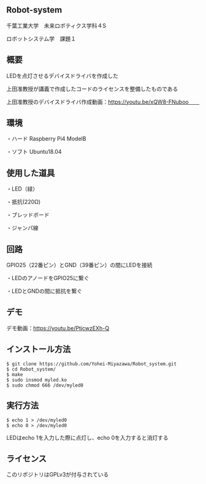 ## Robot-system
千葉工業大学　未来ロボティクス学科４S

ロボットシステム学　課題１

## 概要
LEDを点灯させるデバイスドライバを作成した

上田准教授が講義で作成したコードのライセンスを整備したものである

上田准教授のデバイスドライバ作成動画：https://youtu.be/xQW8-FNuboo　　

## 環境
・ハード Raspberry Pi4 ModelB

・ソフト Ubuntu18.04

## 使用した道具
・LED（緑）

・抵抗(220Ω)

・ブレッドボード

・ジャンパ線

## 回路
GPIO25（22番ピン）とGND（39番ピン）の間にLEDを接続

・LEDのアノードをGPIO25に繋ぐ

・LEDとGNDの間に抵抗を繋ぐ

## デモ
デモ動画：https://youtu.be/PtjcwzEXh-Q

## インストール方法
```
$ git clone https://github.com/Yohei-Miyazawa/Robot_system.git
$ cd Robot_system/
$ make
$ sudo insmod myled.ko
$ sudo chmod 666 /dev/myled0
```

## 実行方法
```
$ echo 1 > /dev/myled0
$ echo 0 > /dev/myled0
```
LEDはecho 1を入力した際に点灯し、echo 0を入力すると消灯する

## ライセンス

このリポジトリはGPLv3が付与されている

